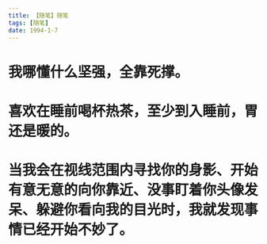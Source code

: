 ```yaml
---
title: 【随笔】随笔
tags: [随笔]
date: 1994-1-7
---
```


# 我哪懂什么坚强，全靠死撑。

# 喜欢在睡前喝杯热茶，至少到入睡前，胃还是暖的。

# 当我会在视线范围内寻找你的身影、开始有意无意的向你靠近、没事盯着你头像发呆、躲避你看向我的目光时，我就发现事情已经开始不妙了。